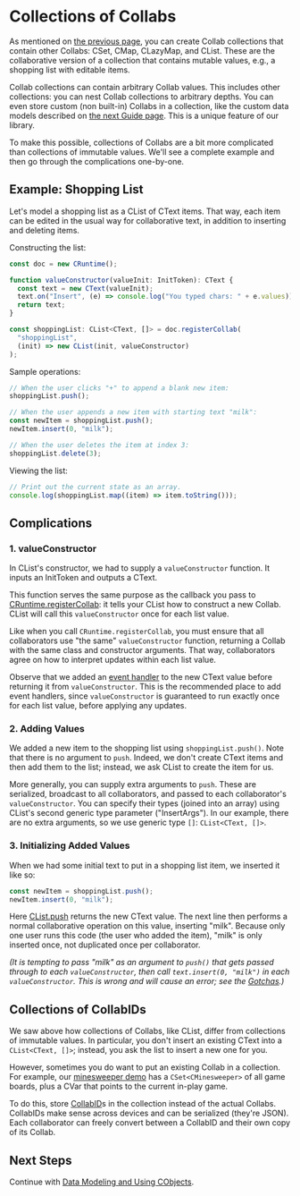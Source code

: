 # Collections of Collabs

As mentioned on [the previous page](./built_in_collabs.html#immutable-vs-mutable-values), you can create Collab collections that contain other Collabs: CSet, CMap, CLazyMap, and CList. These are the collaborative version of a collection that contains mutable values, e.g., a shopping list with editable items.

Collab collections can contain arbitrary Collab values. This includes other collections: you can nest Collab collections to arbitrary depths. You can even store custom (non built-in) Collabs in a collection, like the custom data models described on [the next Guide page](./data_modeling.html). This is a unique feature of our library.

To make this possible, collections of Collabs are a bit more complicated than collections of immutable values. We'll see a complete example and then go through the complications one-by-one.

## Example: Shopping List

Let's model a shopping list as a CList of CText items. That way, each item can be edited in the usual way for collaborative text, in addition to inserting and deleting items.

Constructing the list:

```ts
const doc = new CRuntime();

function valueConstructor(valueInit: InitToken): CText {
  const text = new CText(valueInit);
  text.on("Insert", (e) => console.log("You typed chars: " + e.values));
  return text;
}

const shoppingList: CList<CText, []> = doc.registerCollab(
  "shoppingList",
  (init) => new CList(init, valueConstructor)
);
```

Sample operations:

```ts
// When the user clicks "+" to append a blank new item:
shoppingList.push();

// When the user appends a new item with starting text "milk":
const newItem = shoppingList.push();
newItem.insert(0, "milk");

// When the user deletes the item at index 3:
shoppingList.delete(3);
```

Viewing the list:

```ts
// Print out the current state as an array.
console.log(shoppingList.map((item) => item.toString()));
```

## Complications

### 1. valueConstructor

In CList's constructor, we had to supply a `valueConstructor` function. It inputs an InitToken and outputs a CText.

This function serves the same purpose as the callback you pass to [CRuntime.registerCollab](./documents.html#using-cruntime): it tells your CList how to construct a new Collab. CList will call this `valueConstructor` once for each list value.

Like when you call `CRuntime.registerCollab`, you must ensure that all collaborators use "the same" `valueConstructor` function, returning a Collab with the same class and constructor arguments. That way, collaborators agree on how to interpret updates within each list value.

Observe that we added an [event handler](./handling_changes.html#collab-events) to the new CText value before returning it from `valueConstructor`. This is the recommended place to add event handlers, since `valueConstructor` is guaranteed to run exactly once for each list value, before applying any updates.

### 2. Adding Values

We added a new item to the shopping list using `shoppingList.push()`. Note that there is no argument to `push`. Indeed, we don't create CText items and then add them to the list; instead, we ask CList to create the item for us.

More generally, you can supply extra arguments to `push`. These are serialized, broadcast to all collaborators, and passed to each collaborator's `valueConstructor`. You can specify their types (joined into an array) using CList's second generic type parameter ("InsertArgs"). In our example, there are no extra arguments, so we use generic type `[]`: `CList<CText, []>`.

### 3. Initializing Added Values

When we had some initial text to put in a shopping list item, we inserted it like so:

```ts
const newItem = shoppingList.push();
newItem.insert(0, "milk");
```

Here [CList.push](../api/collabs/classes/CList.html#push) returns the new CText value. The next line then performs a normal collaborative operation on this value, inserting "milk". Because only one user runs this code (the user who added the item), "milk" is only inserted once, not duplicated once per collaborator.

_(It is tempting to pass "milk" as an argument to `push()` that gets passed through to each `valueConstructor`, then call `text.insert(0, "milk")` in each `valueConstructor`. This is wrong and will cause an error; see the [Gotchas](./gotchas.html#operations-in-event-handlers-or-initializers).)_

## Collections of CollabIDs

We saw above how collections of Collabs, like CList, differ from collections of immutable values. In particular, you don't insert an existing CText into a `CList<CText, []>`; instead, you ask the list to insert a new one for you.

However, sometimes you do want to put an existing Collab in a collection. For example, our [minesweeper demo](https://github.com/composablesys/collabs/tree/master/demos/apps/minesweeper/src/main.ts) has a `CSet<CMinesweeper>` of all game boards, plus a CVar that points to the current in-play game.

To do this, store [CollabID](../api/collabs/modules.html#CollabID)s in the collection instead of the actual Collabs. CollabIDs make sense across devices and can be serialized (they're JSON). Each collaborator can freely convert between a CollabID and their own copy of its Collab.

## Next Steps

Continue with [Data Modeling and Using CObjects](./data_modeling.html).
